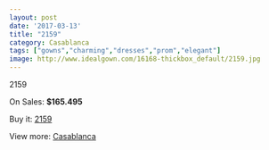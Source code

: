 ```yaml
---
layout: post
date: '2017-03-13'
title: "2159"
category: Casablanca
tags: ["gowns","charming","dresses","prom","elegant"]
image: http://www.idealgown.com/16168-thickbox_default/2159.jpg
---
```

2159

On Sales: **$165.495**
<a href="https://www.idealgown.com/en/casablanca/6446-2159.html"><amp-img layout="responsive" width="600" height="600" src="//www.idealgown.com/16168-thickbox_default/2159.jpg" alt="2159 0" /></a>
<a href="https://www.idealgown.com/en/casablanca/6446-2159.html"><amp-img layout="responsive" width="600" height="600" src="//www.idealgown.com/16170-thickbox_default/2159.jpg" alt="2159 1" /></a>
<a href="https://www.idealgown.com/en/casablanca/6446-2159.html"><amp-img layout="responsive" width="600" height="600" src="//www.idealgown.com/16169-thickbox_default/2159.jpg" alt="2159 2" /></a>

Buy it: [2159](https://www.idealgown.com/en/casablanca/6446-2159.html "2159")

View more: [Casablanca](https://www.idealgown.com/en/31-casablanca "Casablanca")